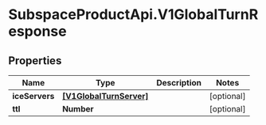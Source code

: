 # SubspaceProductApi.V1GlobalTurnResponse

## Properties

Name | Type | Description | Notes
------------ | ------------- | ------------- | -------------
**iceServers** | [**[V1GlobalTurnServer]**](V1GlobalTurnServer.md) |  | [optional] 
**ttl** | **Number** |  | [optional] 


